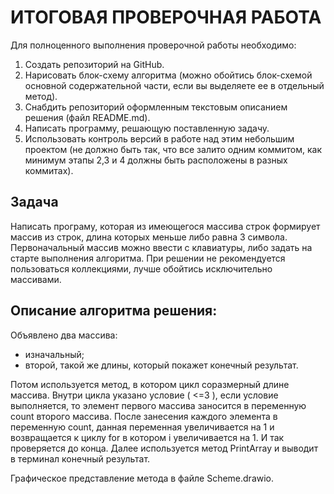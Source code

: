 # ИТОГОВАЯ ПРОВЕРОЧНАЯ РАБОТА

Для полноценного выполнения проверочной работы необходимо:

1. Создать репозиторий на GitHub.
2. Нарисовать блок-схему алгоритма (можно обойтись блок-схемой основной содержательной части, если вы выделяете ее в отдельный метод).
3. Снабдить репозиторий оформленным текстовым описанием решения (файл README.md).
4. Написать программу, решающую поставленную задачу.
5. Использовать контроль версий в работе над этим небольшим проектом (не должно быть так, что все залито одним коммитом, как минимум этапы 2,3 и 4 должны быть расположены в разных коммитах).

## Задача

Написать програму, которая из имеющегося массива строк формирует массив из строк, длина которых меньше либо равна 3 символа. Первоначальный массив можно ввести с клавиатуры, либо задать на старте выполнения алгоритма. При решении не рекомендуется пользоваться коллекциями, лучше обойтись исключительно массивами.

## Описание алгоритма решения:

Объявлено два массива: 
* изначальный;
* второй, такой же длины, который покажет конечный результат.

 Потом используется метод, в котором цикл соразмерный длине массива. Внутри цикла указано условие ( <=3 ), если условие выполняется, то элемент первого массива заносится в переменную count второго массива. После занесения каждого элемента в переменную count, данная переменная увеличивается на 1 и возвращается к циклу for в котором i увеличивается на 1. И так проверяется до конца. Далее используется метод PrintArray и выводит в терминал конечный результат.

Графическое представление метода в файле Scheme.drawio.


